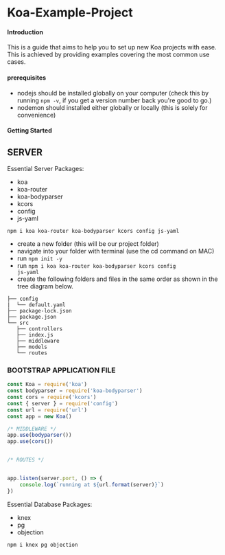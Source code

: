# Koa-Example-Project
#### Introduction 
This is a guide that aims to help you to set up new Koa projects with ease. This is achieved by providing examples covering the most common use cases.

#### prerequisites
- nodejs should be installed globally on your computer (check this by running <code>npm -v</code>, if you get a version number back you're good to go.)
- nodemon should installed either globally or locally (this is solely for convenience)

#### Getting Started

## SERVER

Essential Server Packages:

- koa
- koa-router
- koa-bodyparser
- kcors
- config
- js-yaml

```bach
npm i koa koa-router koa-bodyparser kcors config js-yaml
```
- create a new folder (this will be our project folder)
- navigate into your folder with terminal (use the cd command on MAC)
- run <code>npm init -y</code>
- run <code>npm i koa koa-router koa-bodyparser kcors config js-yaml</code>
- create the following folders and files in the same order as shown in the tree diagram below.

```bach
├── config
|  └── default.yaml
├── package-lock.json
├── package.json
└── src
   ├── controllers
   ├── index.js
   ├── middleware
   ├── models
   └── routes
```

### BOOTSTRAP APPLICATION FILE
```js
const Koa = require('koa')
const bodyparser = require('koa-bodyparser')
const cors = require('kcors')
const { server } = require('config')
const url = require('url')
const app = new Koa()

/* MIDDLEWARE */
app.use(bodyparser())
app.use(cors())


/* ROUTES */


app.listen(server.port, () => {
    console.log(`running at ${url.format(server)}`)
})
```

Essential Database Packages:
- knex
- pg
- objection

```bach
npm i knex pg objection
```

